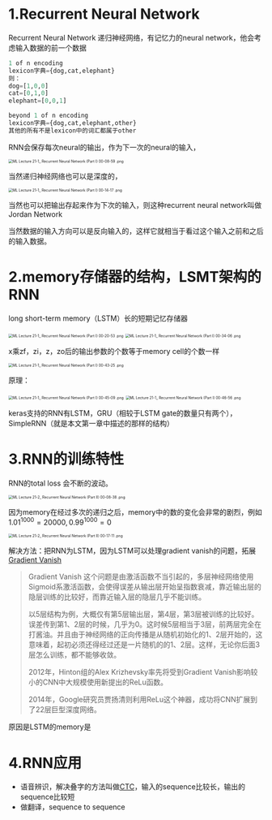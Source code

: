 # 1.Recurrent Neural Network 

Recurrent Neural Network 递归神经网络，有记忆力的neural network，他会考虑输入数据的前一个数据

```python
1 of n encoding
lexicon字典={dog,cat,elephant}
则：
dog=[1,0,0]
cat=[0,1,0]
elephant=[0,0,1]

beyond 1 of n encoding
lexicon字典={dog,cat,elephant,other}
其他的所有不是lexicon中的词汇都属于other
```

RNN会保存每次neural的输出，作为下一次的neural的输入，

<img src="https://i.loli.net/2021/03/28/pkTg1JbqKNVsuXv.png" alt="ML Lecture 21-1_ Recurrent Neural Network (Part I) 00-08-59 .png" style="zoom:50%;" />

当然递归神经网络也可以是深度的，

<img src="https://i.loli.net/2021/03/28/lYhRNzkTB6nJoKG.png" alt="ML Lecture 21-1_ Recurrent Neural Network (Part I) 00-14-17 .png" style="zoom:50%;" />

当然也可以把输出存起来作为下次的输入，则这种recurrent neural network叫做Jordan Network

当然数据的输入方向可以是反向输入的，这样它就相当于看过这个输入之前和之后的输入数据。

# 2.memory存储器的结构，LSMT架构的RNN

long short-term memory（LSTM）长的短期记忆存储器

<img src="https://i.loli.net/2021/03/28/Sk3dVLhumJaD7sU.png" alt="ML Lecture 21-1_ Recurrent Neural Network (Part I) 00-20-53 .png" style="zoom:50%;" />

<img src="https://i.loli.net/2021/03/28/31lad65CEHBLqvu.png" alt="ML Lecture 21-1_ Recurrent Neural Network (Part I) 00-34-06 .png" style="zoom:50%;" />

x乘zf，zi，z，zo后的输出参数的个数等于memory cell的个数一样

<img src="https://i.loli.net/2021/03/28/JGvkChHgTzmuB8q.png" alt="ML Lecture 21-1_ Recurrent Neural Network (Part I) 00-43-25 .png" style="zoom:50%;" />

原理：

<img src="https://i.loli.net/2021/03/28/lBQNoH8Mf5LAsXT.png" alt="ML Lecture 21-1_ Recurrent Neural Network (Part I) 00-45-09 .png" style="zoom:50%;" />

<img src="https://i.loli.net/2021/03/28/bm2Pe9xp7SOWNnr.png" alt="ML Lecture 21-1_ Recurrent Neural Network (Part I) 00-46-56 .png" style="zoom:50%;" />



keras支持的RNN有LSTM，GRU（相较于LSTM gate的数量只有两个），SimpleRNN（就是本文第一章中描述的那样的结构）



# 3.RNN的训练特性

RNN的total loss 会不断的波动。

<img src="https://i.loli.net/2021/03/29/8hPCzk7f9n1tgH6.png" alt="ML Lecture 21-2_ Recurrent Neural Network (Part II) 00-08-38 .png" style="zoom:50%;" />

因为memory在经过多次的递归之后，memory中的数的变化会非常的剧烈，例如$1.01^{1000}=20000,0.99^{1000}=0$

<img src="https://i.loli.net/2021/03/29/ukB7sDnEegNFmcL.png" alt="ML Lecture 21-2_ Recurrent Neural Network (Part II) 00-17-11 .png" style="zoom:50%;" />

解决方法：把RNN为LSTM，因为LSTM可以处理gradient vanish的问题，拓展 [Gradient Vanish](https://blog.csdn.net/zchang81/article/details/70227946)

> Gradient Vanish 这个问题是由激活函数不当引起的，多层神经网络使用Sigmoid系激活函数，会使得误差从输出层开始呈指数衰减，靠近输出层的隐层训练的比较好，而靠近输入层的隐层几乎不能训练。
>
> 以5层结构为例，大概仅有第5层输出层，第4层，第3层被训练的比较好。误差传到第1、2层的时候，几乎为0。这时候5层相当于3层，前两层完全在打酱油。并且由于神经网络的正向传播是从随机初始化的1、2层开始的，这意味着，起初必须还得经过还是一片随机的的1、2层。这样，无论你后面3层怎么训练，都不能够收敛。
>
> 2012年，Hinton组的Alex Krizhevsky率先将受到Gradient Vanish影响较小的CNN中大规模使用新提出的ReLu函数。
>
> 2014年，Google研究员贾扬清则利用ReLu这个神器，成功将CNN扩展到了22层巨型深度网络。

原因是LSTM的memory是

# 4.RNN应用

- 语音辨识，解决叠字的方法叫做[CTC](https://blog.csdn.net/liuxiaoheng1992/article/details/83660557)，输入的sequence比较长，输出的sequence比较短
- 做翻译，sequence to sequence 

